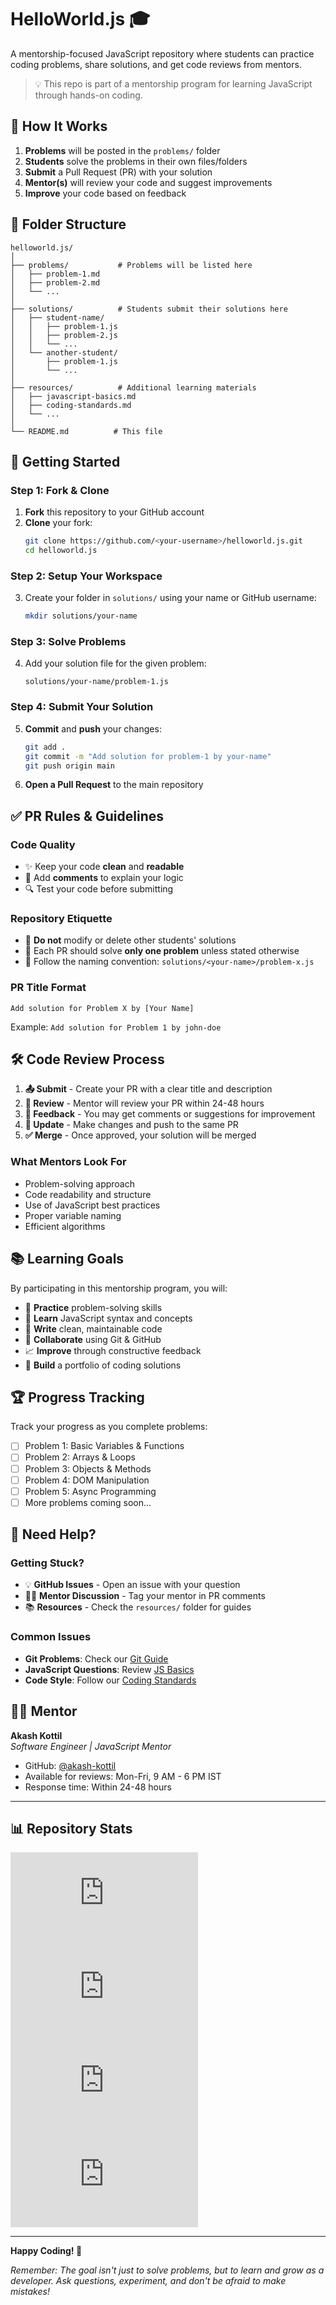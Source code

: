 # HelloWorld.js 🎓

A mentorship-focused JavaScript repository where students can practice coding problems, share solutions, and get code reviews from mentors.

> 💡 This repo is part of a mentorship program for learning JavaScript through hands-on coding.

## 📌 How It Works

1. **Problems** will be posted in the `problems/` folder
2. **Students** solve the problems in their own files/folders
3. **Submit** a Pull Request (PR) with your solution
4. **Mentor(s)** will review your code and suggest improvements
5. **Improve** your code based on feedback

## 📂 Folder Structure

```
helloworld.js/
│
├── problems/           # Problems will be listed here
│   ├── problem-1.md
│   ├── problem-2.md
│   └── ...
│
├── solutions/          # Students submit their solutions here
│   ├── student-name/
│   │   ├── problem-1.js
│   │   ├── problem-2.js
│   │   └── ...
│   └── another-student/
│       ├── problem-1.js
│       └── ...
│
├── resources/          # Additional learning materials
│   ├── javascript-basics.md
│   ├── coding-standards.md
│   └── ...
│
└── README.md          # This file
```

## 🚀 Getting Started

### Step 1: Fork & Clone
1. **Fork** this repository to your GitHub account
2. **Clone** your fork:
   ```bash
   git clone https://github.com/<your-username>/helloworld.js.git
   cd helloworld.js
   ```

### Step 2: Setup Your Workspace
3. Create your folder in `solutions/` using your name or GitHub username:
   ```bash
   mkdir solutions/your-name
   ```

### Step 3: Solve Problems
4. Add your solution file for the given problem:
   ```
   solutions/your-name/problem-1.js
   ```

### Step 4: Submit Your Solution
5. **Commit** and **push** your changes:
   ```bash
   git add .
   git commit -m "Add solution for problem-1 by your-name"
   git push origin main
   ```

6. **Open a Pull Request** to the main repository

## ✅ PR Rules & Guidelines

### Code Quality
- ✨ Keep your code **clean** and **readable**
- 📝 Add **comments** to explain your logic
- 🔍 Test your code before submitting

### Repository Etiquette
- 🚫 **Do not** modify or delete other students' solutions
- 📁 Each PR should solve **only one problem** unless stated otherwise
- 📛 Follow the naming convention: `solutions/<your-name>/problem-x.js`

### PR Title Format
```
Add solution for Problem X by [Your Name]
```

Example: `Add solution for Problem 1 by john-doe`

## 🛠 Code Review Process

1. **📤 Submit** - Create your PR with a clear title and description
2. **👀 Review** - Mentor will review your PR within 24-48 hours
3. **💬 Feedback** - You may get comments or suggestions for improvement
4. **🔄 Update** - Make changes and push to the same PR
5. **✅ Merge** - Once approved, your solution will be merged

### What Mentors Look For
- Problem-solving approach
- Code readability and structure
- Use of JavaScript best practices
- Proper variable naming
- Efficient algorithms

## 📚 Learning Goals

By participating in this mentorship program, you will:

- 🧠 **Practice** problem-solving skills
- 📖 **Learn** JavaScript syntax and concepts  
- 🧹 **Write** clean, maintainable code
- 🤝 **Collaborate** using Git & GitHub
- 📈 **Improve** through constructive feedback
- 🎯 **Build** a portfolio of coding solutions

## 🏆 Progress Tracking

Track your progress as you complete problems:

- [ ] Problem 1: Basic Variables & Functions
- [ ] Problem 2: Arrays & Loops  
- [ ] Problem 3: Objects & Methods
- [ ] Problem 4: DOM Manipulation
- [ ] Problem 5: Async Programming
- [ ] More problems coming soon...

## 💬 Need Help?

### Getting Stuck?
- 💡 **GitHub Issues** - Open an issue with your question
- 👨‍🏫 **Mentor Discussion** - Tag your mentor in PR comments
- 📚 **Resources** - Check the `resources/` folder for guides

### Common Issues
- **Git Problems**: Check our [Git Guide](resources/git-guide.md)
- **JavaScript Questions**: Review [JS Basics](resources/javascript-basics.md)  
- **Code Style**: Follow our [Coding Standards](resources/coding-standards.md)

## 👨‍🏫 Mentor

**Akash Kottil**  
*Software Engineer | JavaScript Mentor*

- GitHub: [@akash-kottil](https://github.com/akash-kottil)
- Available for reviews: Mon-Fri, 9 AM - 6 PM IST
- Response time: Within 24-48 hours

---

## 📊 Repository Stats

![GitHub forks](https://img.shields.io/github/forks/akash-kottil/helloworld.js?style=social)
![GitHub stars](https://img.shields.io/github/stars/akash-kottil/helloworld.js?style=social)
![GitHub issues](https://img.shields.io/github/issues/akash-kottil/helloworld.js)
![GitHub pull requests](https://img.shields.io/github/issues-pr/akash-kottil/helloworld.js)

---

**Happy Coding! 🚀**

*Remember: The goal isn't just to solve problems, but to learn and grow as a developer. Ask questions, experiment, and don't be afraid to make mistakes!*
